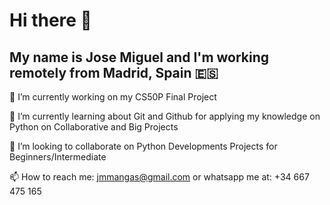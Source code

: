 # Hi there 👋
## My name is Jose Miguel and I'm working remotely from Madrid, Spain 🇪🇸

🔭 I’m currently working on my CS50P Final Project

🌱 I’m currently learning about Git and Github for applying my knowledge on Python on Collaborative and Big Projects

👯 I’m looking to collaborate on Python Developments Projects for Beginners/Intermediate

📫 How to reach me: jmmangas@gmail.com or whatsapp me at: +34 667 475 165
